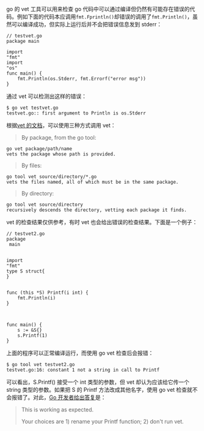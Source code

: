 go 的 vet 工具可以用来检查 go 代码中可以通过编译但仍然有可能存在错误的代码。例如下面的代码本应调用`fmt.Fprintln()`却错误的调用了`fmt.Println()`，虽然可以编译成功，但实际上运行后并不会把错误信息发到 stderr：

```
// testvet.go
package main

import
"fmt"
import
"os"
func main() {
    fmt.Println(os.Stderr, fmt.Errorf("error msg"))
}
```

通过 vet 可以检测出这样的错误：

```
$ go vet testvet.go
testvet.go:: first argument to Println is os.Stderr
```

根据[vet 的文档](https://golang.org/cmd/vet/)，可以使用三种方式调用 vet：

> By package, from the go tool:

```
go vet package/path/name
vets the package whose path is provided.
```

> By files:

```
go tool vet source/directory/*.go
vets the files named, all of which must be in the same package.
```

> By directory:

```
go tool vet source/directory
recursively descends the directory, vetting each package it finds.
```

vet 的检查结果仅供参考，有时 vet 也会给出错误的检查结果。下面是一个例子：

```
// testvet2.go
package
 main


import
"fmt"
type S struct{
}


func (this *S) Printf(i int) {
    fmt.Println(i)
}



func main() {
    s := &S{}
    s.Printf(1)
}
```

上面的程序可以正常编译运行，而使用 go vet 检查后会报错：

```
$ go tool vet testvet2.go
testvet.go:16: constant 1 not a string in call to Printf
```

可以看出，S.Printf\(\) 接受一个 int 类型的参数，但 vet 却认为应该给它传一个 string 类型的参数。如果把 S 的 Printf 方法改成其他名字，使用 go vet 检查就不会报错了。对此，[Go 开发者给出答复](https://github.com/golang/go/issues/12294#issuecomment-140292129)是：

> This is working as expected.
>
> Your choices are 1\) rename your Printf function; 2\) don't run vet.



